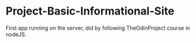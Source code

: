 # Project-Basic-Informational-Site
First app running on the server, did by following TheOdinProject course in nodeJS.
